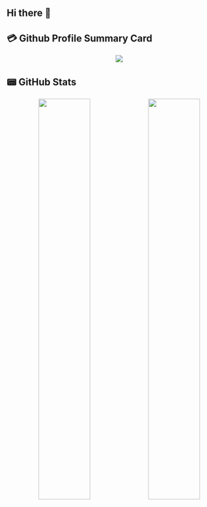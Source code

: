 ## Hi there 👋

<!--
**yarikthe/yarikthe** is a ✨ _special_ ✨ repository because its `README.md` (this file) appears on your GitHub profile.

Here are some ideas to get you started:

- 🔭 I’m currently working on ...
- 🌱 I’m currently learning ...
- 👯 I’m looking to collaborate on ...
- 🤔 I’m looking for help with ...
- 💬 Ask me about ...
- 📫 How to reach me: ...
- 😄 Pronouns: ...
- ⚡ Fun fact: ...
-->
## 💳 Github Profile Summary Card
<p align="center">
  <img src="https://github-profile-summary-cards.vercel.app/api/cards/profile-details?username=yarikthe&theme=vue"/>
</p>

## 📟 GitHub Stats
<p align="center">
	<img width="48%" src="https://github-readme-stats.vercel.app/api?username=yarikthe&show_icons=true&theme=vue" />
	<img width="48%" src="https://github-readme-streak-stats.herokuapp.com/?user=yarikthe&theme=vue" />
</p>
